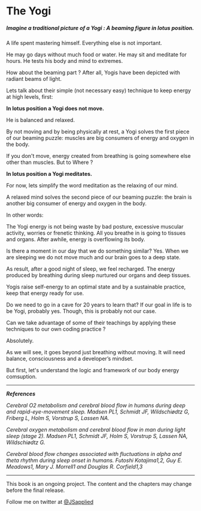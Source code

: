 # The Yogi

##### Imagine a traditional picture of a Yogi : A beaming figure in lotus position. 

A life spent mastering himself. Everything else is not important. 

He may go days without much food or water. He may sit and meditate for hours. He tests his body and mind to extremes. 

How about the beaming part ? After all, Yogis have been depicted with radiant beams of light. 

Lets talk about their simple (not necessary easy) technique to keep energy at high levels, first:

**In lotus position a Yogi does not move.** 

He is balanced and relaxed. 

By not moving and by being physically at rest, a Yogi solves the first piece of our beaming puzzle: muscles are big consumers of energy and oxygen in the body. 

If you don't move, energy created from breathing is going somewhere else other than muscles. But to Where ? 

**In lotus position a Yogi meditates.** 

For now, lets simplify the word meditation as the relaxing of our mind. 

A relaxed mind solves the second piece of our beaming puzzle: the brain is another big consumer of energy and oxygen in the body. 

In other words: 

The Yogi energy is not being waste by bad posture, excessive muscular activity, worries or frenetic thinking. All you breathe in is going to tissues and organs. After awhile, energy is overflowing its body. 

Is there a moment in our day that we do something similar? Yes. When we are sleeping we do not move much and our brain goes to a deep state. 

As result, after a good night of sleep, we feel recharged. The energy produced by breathing during sleep nurtured our organs and deep tissues.

Yogis raise self-energy to an optimal state and by a sustainable practice, keep that energy ready for use. 

Do we need to go in a cave for 20 years to learn that? If our goal in life is to be Yogi, probably yes. Though, this is probably not our case. 

Can we take advantage of some of their teachings by applying these techniques to our own coding practice ?

Absolutely. 

As we will see, it goes beyond just breathing without moving. It will need balance, consciousness and a developer’s mindset. 

But first, let's understand the logic and framework of our body energy comsuption. 



***

***References***

*Cerebral O2 metabolism and cerebral blood flow in humans during deep and rapid-eye-movement sleep.
Madsen PL1, Schmidt JF, Wildschiødtz G, Friberg L, Holm S, Vorstrup S, Lassen NA.*

*Cerebral oxygen metabolism and cerebral blood flow in man during light sleep (stage 2).
Madsen PL1, Schmidt JF, Holm S, Vorstrup S, Lassen NA, Wildschiødtz G.*

*Cerebral blood flow changes associated with fluctuations
in alpha and theta rhythm during sleep onset in humans.
Futoshi Kotajima1,2, Guy E. Meadows1, Mary J. Morrell1 and Douglas R. Corfield1,3*

***

This book is an ongoing project. The content and the chapters may change before the final release.

Follow me on twitter at [@JSapplied](https://twitter.com/JSapplied) 
